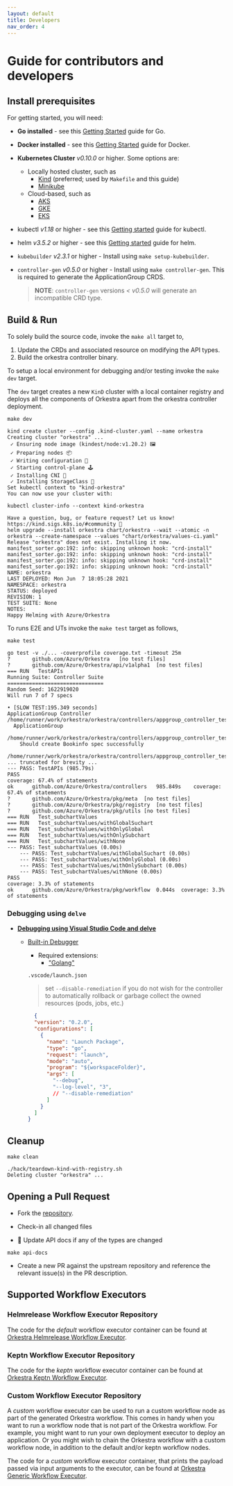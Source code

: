 ```yaml
---
layout: default
title: Developers
nav_order: 4
---
```

# Guide for contributors and developers

## Install prerequisites

For getting started, you will need:

- **Go installed** - see this [Getting Started](https://golang.org/doc/install) guide for Go.
- **Docker installed** - see this [Getting Started](https://docs.docker.com/install/) guide for Docker.
- **Kubernetes Cluster** *v0.10.0* or higher. Some options are:
  - Locally hosted cluster, such as
    - [Kind](https://kind.sigs.k8s.io/docs/user/quick-start/) (preferred; used by `Makefile` and this guide)
    - [Minikube](https://minikube.sigs.k8s.io/docs/start/)
  - Cloud-based, such as
    - [AKS](https://azure.microsoft.com/en-us/services/kubernetes-service/)
    - [GKE](https://cloud.google.com/kubernetes-engine)
    - [EKS](https://aws.amazon.com/eks/)
- kubectl *v1.18* or higher - see this [Getting started](https://kubernetes.io/docs/tasks/tools/) guide for kubectl.
- helm *v3.5.2* or higher - see this [Getting started](https://helm.sh/docs/intro/install/) guide for helm.
- `kubebuilder` *v2.3.1* or higher - Install using `make setup-kubebuilder`.
- `controller-gen` *v0.5.0* or higher - Install using `make controller-gen`. This is required to generate the ApplicationGroup CRDS.

  > **NOTE**: `controller-gen` versions *< v0.5.0* will generate an incompatible CRD type.

## Build & Run

To solely build the source code, invoke the `make all` target to,

1. Update the CRDs and associated resource on modifying the API types.
2. Build the orkestra controller binary.

To setup a local environment for debugging and/or testing invoke the `make dev` target.

The `dev` target creates a new `KinD` cluster with a local container registry and deploys all the components of Orkestra apart from the orkestra controller deployment.

```shell
make dev

kind create cluster --config .kind-cluster.yaml --name orkestra
Creating cluster "orkestra" ...
 ✓ Ensuring node image (kindest/node:v1.20.2) 🖼
 ✓ Preparing nodes 📦
 ✓ Writing configuration 📜
 ✓ Starting control-plane 🕹️
 ✓ Installing CNI 🔌
 ✓ Installing StorageClass 💾
Set kubectl context to "kind-orkestra"
You can now use your cluster with:

kubectl cluster-info --context kind-orkestra

Have a question, bug, or feature request? Let us know! https://kind.sigs.k8s.io/#community 🙂
helm upgrade --install orkestra chart/orkestra --wait --atomic -n orkestra --create-namespace --values "chart/orkestra/values-ci.yaml"
Release "orkestra" does not exist. Installing it now.
manifest_sorter.go:192: info: skipping unknown hook: "crd-install"
manifest_sorter.go:192: info: skipping unknown hook: "crd-install"
manifest_sorter.go:192: info: skipping unknown hook: "crd-install"
manifest_sorter.go:192: info: skipping unknown hook: "crd-install"
NAME: orkestra
LAST DEPLOYED: Mon Jun  7 18:05:28 2021
NAMESPACE: orkestra
STATUS: deployed
REVISION: 1
TEST SUITE: None
NOTES:
Happy Helming with Azure/Orkestra
```

To runs E2E and UTs invoke the `make test` target as follows,

```shell
make test

go test -v ./... -coverprofile coverage.txt -timeout 25m
?   	github.com/Azure/Orkestra	[no test files]
?   	github.com/Azure/Orkestra/api/v1alpha1	[no test files]
=== RUN   TestAPIs
Running Suite: Controller Suite
===============================
Random Seed: 1622919020
Will run 7 of 7 specs

• [SLOW TEST:195.349 seconds]
ApplicationGroup Controller
/home/runner/work/orkestra/orkestra/controllers/appgroup_controller_test.go:23
  ApplicationGroup
  /home/runner/work/orkestra/orkestra/controllers/appgroup_controller_test.go:25
    Should create Bookinfo spec successfully
    /home/runner/work/orkestra/orkestra/controllers/appgroup_controller_test.go:53
... truncated for brevity ...
--- PASS: TestAPIs (985.79s)
PASS
coverage: 67.4% of statements
ok  	github.com/Azure/Orkestra/controllers	985.849s	coverage: 67.4% of statements
?   	github.com/Azure/Orkestra/pkg/meta	[no test files]
?   	github.com/Azure/Orkestra/pkg/registry	[no test files]
?   	github.com/Azure/Orkestra/pkg/utils	[no test files]
=== RUN   Test_subchartValues
=== RUN   Test_subchartValues/withGlobalSuchart
=== RUN   Test_subchartValues/withOnlyGlobal
=== RUN   Test_subchartValues/withOnlySubchart
=== RUN   Test_subchartValues/withNone
--- PASS: Test_subchartValues (0.00s)
    --- PASS: Test_subchartValues/withGlobalSuchart (0.00s)
    --- PASS: Test_subchartValues/withOnlyGlobal (0.00s)
    --- PASS: Test_subchartValues/withOnlySubchart (0.00s)
    --- PASS: Test_subchartValues/withNone (0.00s)
PASS
coverage: 3.3% of statements
ok  	github.com/Azure/Orkestra/pkg/workflow	0.044s	coverage: 3.3% of statements
```

### Debugging using `delve`

- **<ins>Debugging using [Visual Studio Code](https://code.visualstudio.com/) and [delve](https://github.com/go-delve/delve)</ins>**

  - <ins>[Built-in Debugger](https://code.visualstudio.com/docs/languages/go#_debugging)</ins>
    - Required extensions:
      - ["Golang"](https://marketplace.visualstudio.com/items?itemName=golang.go)

    `.vscode/launch.json`

    > set `--disable-remediation` if you do not wish for the controller to automatically rollback or garbage collect the owned resources (pods, jobs, etc.)

    ```json
      {
      "version": "0.2.0",
      "configurations": [
        {
          "name": "Launch Package",
          "type": "go",
          "request": "launch",
          "mode": "auto",
          "program": "${workspaceFolder}",
          "args": [
            "--debug",
            "--log-level", "3",
            // "--disable-remediation"
          ]
        }
      ]
    }
    ```

## Cleanup

```shell
make clean

./hack/teardown-kind-with-registry.sh
Deleting cluster "orkestra" ...
```

## Opening a Pull Request

- Fork the [repository](https://github.com/Azure/orkestra).
- Check-in all changed files

- 🚨 Update API docs if any of the types are changed

```shell
make api-docs
```

- Create a new PR against the upstream repository and reference the relevant issue(s) in the PR description.

## Supported Workflow Executors

### Helmrelease Workflow Executor Repository

The code for the *default* workflow executor container can be found at [Orkestra Helmrelease Workflow Executor](https://github.com/Azure/helmrelease-workflow-executor).

### Keptn Workflow Executor Repository

The code for the *keptn* workflow executor container can be found at [Orkestra Keptn Workflow Executor](https://github.com/Azure/keptn-workflow-executor).

### Custom Workflow Executor Repository

A *custom* workflow executor can be used to run a custom workflow node as part of the generated Orkestra workflow. This comes in handy when you want to run a workflow node that is not part of the Orkestra workflow. For example, you might want to run your own deployment executor to deploy an application. Or you might wish to chain the Orkestra workflow with a custom workflow node, in addition to the default and/or keptn workflow nodes.

The code for a *custom* workflow executor container, that prints the payload passed via input arguments to the executor, can be found at [Orkestra Generic Workflow Executor](https://github.com/nitishm/generic-workflow-executor).
